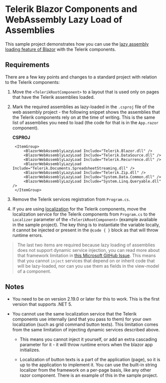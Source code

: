 # Telerik Blazor Components and WebAssembly Lazy Load of Assemblies

This sample project demonstrates how you can use the <a href="https://docs.microsoft.com/en-us/aspnet/core/blazor/webassembly-lazy-load-assemblies?view=aspnetcore-5.0" target="_blank">lazy assembly loading feature of Blazor</a> with the Telerik components.

## Requirements

There are a few key points and changes to a standard project with relation to the Telerik components:

1. Move the `<TelerikRootComponent>` to a layout that is used only on pages that have the Telerik assemblies loaded.

1. Mark the required assemblies as lazy-loaded in the `.csproj` file of the web assembly project - the following snippet shows the assemblies that the Telerik components rely on at the time of writing. This is the same list of assemblies you need to load (the code for that is in the `App.razor` component).

    **CSPROJ**
    
        <ItemGroup>
            <BlazorWebAssemblyLazyLoad Include="Telerik.Blazor.dll" />
            <BlazorWebAssemblyLazyLoad Include="Telerik.DataSource.dll" />
            <BlazorWebAssemblyLazyLoad Include="Telerik.Recurrence.dll" />
            <BlazorWebAssemblyLazyLoad Include="Telerik.Documents.SpreadsheetStreaming.dll" />
            <BlazorWebAssemblyLazyLoad Include="Telerik.Zip.dll" />
            <BlazorWebAssemblyLazyLoad Include="System.Data.Common.dll" />
            <BlazorWebAssemblyLazyLoad Include="System.Linq.Queryable.dll" />
        </ItemGroup>

1. Remove the Telerik services registration from `Program.cs`.

1. If you are using <a href="https://docs.telerik.com/blazor-ui/globalization/localization" target="_blank">localization</a> for the Telerik components, move the localization service for the Telerik components from `Program.cs` to the `Localizer` parameter of the `<TelerikRootComponent>` (example available in the sample project). The key thing is to instantiate the variable locally, it cannot be injected or present in the `@code { }` block as that will throw runtime errors.

> The last two items are required because lazy loading of assemblies does not support dynamic service injection, you can read more about that framework limitation in <a href="https://github.com/dotnet/aspnetcore/issues/27331#issuecomment-718870305" target="_blank">this Microsoft GitHub Issue</a>. This means that you cannot `inject` services that depend on or inherit code that will be lazy-loaded, nor can you use them as fields in the view-model of a component.

## Notes

* You need to be on version 2.19.0 or later for this to work. This is the first version that supports .NET 5.

* You cannot use the same localization service that the Telerik components use internally (and that you pass to them) for your own localization (such as grid command button texts). This limitation comes from the same limitation of injecting dynamic services described above.

    * This means you cannot inject it yourself, or add an extra cascading parameter for it - it will throw runtime errors when the blazor app initializes.
    
    * Localization of button texts is a part of the application (page), so it is up to the application to implement it. You can use the built-in string localizer from the framework on a per-page basis, like any other razor component. There is an example of this in the sample project.

